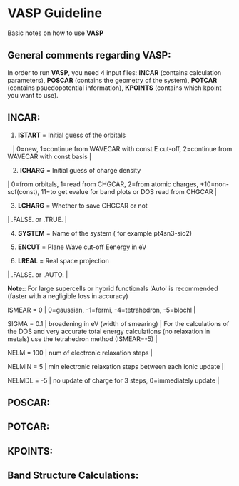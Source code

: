 # VASP Guideline

Basic notes on how to use **VASP** 

## **General comments regarding VASP**:

In order to run **VASP**, you need 4 input files: **INCAR** (contains calculation parameters), **POSCAR** (contains the geometry of the system), **POTCAR** (contains psuedopotential information), **KPOINTS** (contains which kpoint you want to use).

## **INCAR**:

1. **ISTART** = Initial guess of the orbitals

&nbsp;&nbsp; | 0=new, 1=continue from WAVECAR with const E cut-off, 2=continue from WAVECAR with const basis |

&nbsp;&nbsp;
2. **ICHARG** = Initial guess of charge density           

| 0=from orbitals, 1=read from CHGCAR, 2=from atomic charges, +10=non-scf(const), 11=to get evalue for band plots or DOS read from CHGCAR |

3. **LCHARG** = Whether to save CHGCAR or not       

| .FALSE. or .TRUE. |

4. **SYSTEM** = Name of the system ( for example pt4sn3-sio2)

5. **ENCUT**  = Plane Wave cut-off Eenergy in eV 

6. **LREAL**  = Real space projection 

| .FALSE. or .AUTO. |

**Note:**: For large supercells or hybrid functionals 'Auto' is recommended (faster with a negligible loss in accuracy)

ISMEAR = 0             | 0=gaussian, -1=fermi, -4=tetrahedron, -5=blochl |

SIGMA  = 0.1           | broadening in eV (width of smearing)
                       | For the calculations of the DOS and very accurate total energy calculations
                        (no relaxation in metals) use the tetrahedron method (ISMEAR=-5) |

NELM   = 100           | num of electronic relaxation steps |

NELMIN = 5             | min electronic relaxation steps between each ionic update |

NELMDL = -5            | no update of charge for 3 steps, 0=immediately update |

## **POSCAR**:

## **POTCAR**:

## **KPOINTS**:



## **Band Structure Calculations**:


